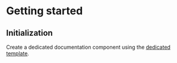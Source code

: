 # Getting started

## Initialization

Create a dedicated documentation component using the [dedicated template]((/create/templates/react-ssr-template)). 
